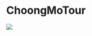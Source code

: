 # ChoongMoTour


<img src="https://img.shields.io/badge/AWS-232F3E?style=flat-square&logo=Aws&logoColor=white"/>
